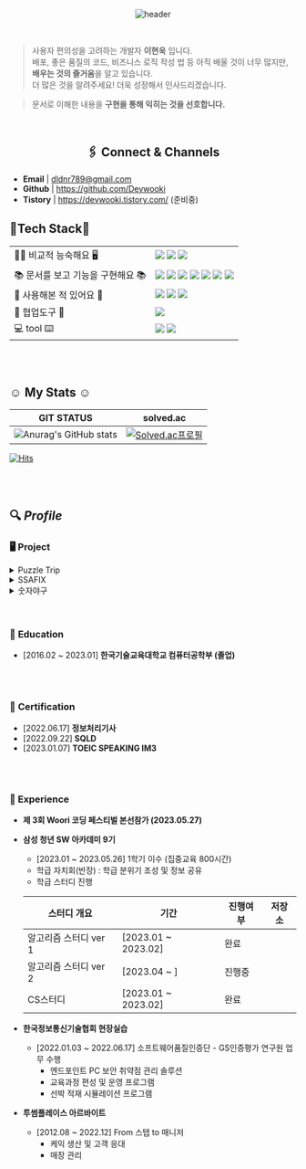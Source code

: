 
<div align="center">

![header](https://capsule-render.vercel.app/api?color=809Ead&type=cylinder&text=WOOKI&reversal=true&height=250&section=header&fontColor=f0f3ff)
  </br>
</div>

<br>

> 사용자 편의성을 고려하는 개발자 **이현욱** 입니다.<br>
> 배포, 좋은 품질의 코드, 비즈니스 로직 작성 법 등 아직 배울 것이 너무 많지만,<br>
> **배우는 것의 즐거움**을 알고 있습니다.<br>
> 더 많은 것을 알려주세요! 더욱 성장해서 인사드리겠습니다.

> 문서로 이해한 내용을 **구현을 통해 익히는 것을 선호합니다.**


</br>
<div align="center">
  
## 🖇️ Connect & Channels
</div>

- **Email** | dldnr789@gmail.com
- **Github** | https://github.com/Devwooki
- **Tistory** | https://devwooki.tistory.com/ (준비중)

## 🔨Tech Stack🔧
|||
|---|---|
|🧑🏻 비교적 능숙해요 🖥️|<img src="https://img.shields.io/badge/JAVA-007396?style=for-the-badge&logo=Java&logoColor=white"> <img src="https://img.shields.io/badge/MySQL-4479A1?style=for-the-badge&logo=MySQL&logoColor=white"> <img src="https://img.shields.io/badge/JSP-007396?style=for-the-badge&logoColor=white">|
| 📚 문서를 보고 기능을 구현해요 📚| <img src="https://img.shields.io/badge/Spring-6DB33F?style=for-the-badge&logo=Spring&logoColor=white"> <img src="https://img.shields.io/badge/springboot-6DB33F?style=for-the-badge&logo=springboot&logoColor=white"> <img src="https://img.shields.io/badge/Vue.js-35495E?style=for-the-badge&logo=vuedotjs&logoColor=4FC08D"> <img src="https://img.shields.io/badge/JavaScript-F7DF1E?style=for-the-badge&logo=JavaScript&logoColor=white"> <img src="https://img.shields.io/badge/HTML5-E34F26?style=for-the-badge&logo=HTML5&logoColor=white"> <img src="https://img.shields.io/badge/CSS3-1572B6?style=for-the-badge&logo=CSS3&logoColor=white"> <img src="https://img.shields.io/badge/MyBatis-A8B9CC?style=for-the-badge&logo=&logoColor=white"/>|
| 👀 사용해본 적 있어요 👀 |<img src="https://img.shields.io/badge/Python-007ACC?style=for-the-badge&logo=Python&logoColor=white"> <img src="https://img.shields.io/badge/C-A8B9CC?style=for-the-badge&logo=C&logoColor=white"> <img src="https://img.shields.io/badge/jmeter-lightgrey?style=for-the-badge&">|
| 🤝 협업도구 🤝 | <img src="https://img.shields.io/badge/github-181717?style=for-the-badge&logo=github&logoColor=white">|
| 💻 tool ⌨️|<img src="https://img.shields.io/badge/IntelliJ-000000?style=for-the-badge&logo=IntelliJ IDEA&logoColor=white"> <img src="https://img.shields.io/badge/Eclipse-2C2255?style=for-the-badge&logo=Eclipse%20IDE&logoColor=white">|
</br>
</br>

## ☺️ My Stats ☺️

|GIT STATUS|solved.ac|
|---|---|
|![Anurag's GitHub stats](https://github-readme-stats.vercel.app/api?username=Devwooki&show_icons=true&theme=tokyonight)| [![Solved.ac프로필](http://mazassumnida.wtf/api/generate_badge?boj=dldnr789)](https://solved.ac/profile/dldnr789)|


[![Hits](https://hits.seeyoufarm.com/api/count/incr/badge.svg?url=https%3A%2F%2Fgithub.com%2Fgmzuddl&count_bg=%23AEAEAE&title_bg=%23005487&icon=java.svg&icon_color=%23E7E7E7&title=hits&edge_flat=false)](https://hits.seeyoufarm.com)   
</div>
<br>
<br>

## 🔍 *Profile*

### 🖥️ **Project**
<details>
  <summary>Puzzle Trip</summary>
  
</details>

<details>
  <summary>SSAFIX</summary>
  
</details>

<details>
  <summary>숫자야구</summary>
  
</details>
<br>
<br>

### 🏫 **Education**
- [2016.02 ~ 2023.01] **한국기술교육대학교 컴퓨터공학부 (졸업)**
<br>
<br>

### 🪪 **Certification**
- [2022.06.17] **정보처리기사**
- [2022.09.22] **SQLD**
- [2023.01.07] **TOEIC SPEAKING IM3**
<br>
<br>


### 🐥 Experience
- **제 3회 Woori 코딩 페스티벌 본선참가 (2023.05.27)**
- **삼성 청년 SW 아카데미 9기**
  - [2023.01 ~ 2023.05.26] 1학기 이수 (집중교육 800시간)
  - 학급 자치회(반장) : 학급 분위기 조성 및 정보 공유
  - 학급 스터디 진행


  |스터디 개요|기간|진행여부|저장소|
  |---|---|---|---|
  |알고리즘 스터디 ver 1|[2023.01 ~ 2023.02]|완료| 
  |알고리즘 스터디 ver 2|[2023.04 ~ ]|진행중|
  |CS스터디|[2023.01 ~ 2023.02]|완료|
  
  
- **한국정보통신기술협회 현장실습**
  - [2022.01.03 ~ 2022.06.17] 소프트웨어품질인증단 - GS인증평가 연구원 업무 수행
    - 엔드포인트 PC 보안 취약점 관리 솔루션
    - 교육과정 편성 및 운영 프로그램
    - 선박 적재 시뮬레이션 프로그램
- **투썸플레이스 아르바이트**
  - [2012.08 ~ 2022.12] From 스탭 to 매니저
    - 케익 생산 및 고객 응대
    - 매장 관리

